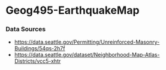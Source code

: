 # Geog495-EarthquakeMap

### Data Sources

* https://data.seattle.gov/Permitting/Unreinforced-Masonry-Buildings/54qs-2h7f
* https://data.seattle.gov/dataset/Neighborhood-Map-Atlas-Districts/vcc5-xhtr